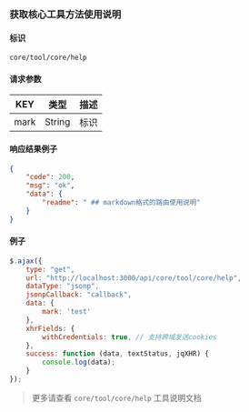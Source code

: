 
### 获取核心工具方法使用说明

#### 标识

`core/tool/core/help`

#### 请求参数

| KEY  | 类型   | 描述 |
| ---- | ------ | ---- |
| mark | String | 标识 |

#### 响应结果例子

```json
{
	"code": 200,
	"msg": "ok",
	"data": {
		"readme": " ## markdown格式的路由使用说明"
	}
}

```

#### 例子

```javascript
$.ajax({
	type: "get",
	url: "http://localhost:3000/api/core/tool/core/help",
	dataType: "jsonp",
	jsonpCallback: "callback",
	data: {
		mark: 'test'
	},
	xhrFields: {
		withCredentials: true, // 支持跨域发送cookies
	},
	success: function (data, textStatus, jqXHR) {
		console.log(data);
	}
});
```

> 更多请查看 `core/tool/core/help` 工具说明文档